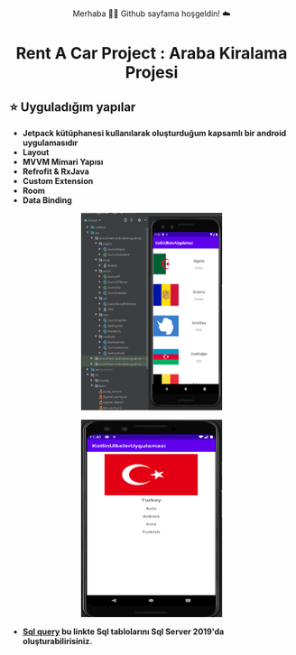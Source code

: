 <p align="center"> Merhaba 👋🏾 Github sayfama hoşgeldin!  ☁️ </p>

<h1 align="center">Rent A Car Project : Araba Kiralama Projesi</h1> 



## ⭐ Uyguladığım yapılar
- **Jetpack kütüphanesi kullanılarak oluşturduğum kapsamlı bir android uygulamasıdır** 
- **Layout**
- **MVVM Mimari Yapısı**
- **Refrofit & RxJava**
- **Custom Extension**
- **Room**
- **Data Binding**
<p align="center">
  <img src="https://github.com/fatihhernn/Ulkeler-Kotlin/blob/master/Screenshot_45.png" width="250" height="350"
</p>
<p align="center">
  <img src="https://github.com/fatihhernn/Ulkeler-Kotlin/blob/master/Screenshot_46.png" width="250" height="350" alt=".netProject">
</p>
 
- **[Sql query](https://github.com/fatihhernn/ReCapProject/blob/master/rentacardb.sql) bu linkte Sql tablolarını Sql Server 2019'da oluşturabilirisiniz.**




